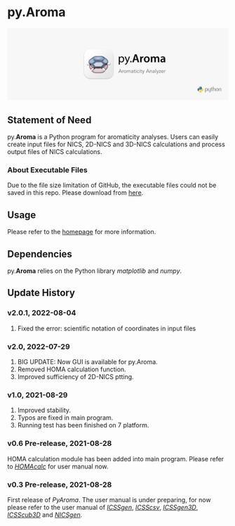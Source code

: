 # py.Aroma
![](pyAroma_rm.png)

## Statement of Need
py.**Aroma** is a Python program for aromaticity analyses. Users can easily create input files for 
NICS, 2D-NICS and 3D-NICS calculations and process output files of NICS calculations.

### About Executable Files
Due to the file size limitation of GitHub, the executable 
files could not be saved in this repo. Please download from [here](https://drive.google.com/drive/folders/1VUNeXw-72reof1FwYVOOXPSNdthFskm9?usp=sharing).

## Usage
Please refer to the [homepage](https://wongzit.github.io/program/pyaroma/) for more information.

## Dependencies
py.**Aroma** relies on the Python library *matplotlib* and *numpy*.

## Update History

### v2.0.1, 2022-08-04
1. Fixed the error: scientific notation of coordinates in input files

### v2.0, 2022-07-29
1. BIG UPDATE: Now GUI is available for py.Aroma.
2. Removed HOMA calculation function.
3. Improved sufficiency of 2D-NICS ptting.

### v1.0, 2021-08-29
1. Improved stability.
2. Typos are fixed in main program.
3. Running test has been finished on 7 platform.

### v0.6 Pre-release, 2021-08-28
HOMA calculation module has been added into main program. Please refer to [*HOMAcalc*](https://github.com/wongzit/HOMAcalc) for user manual now.

### v0.3 Pre-release, 2021-08-28
First release of *PyAroma*. The user manual is under preparing, for now please refer to the user manual of [*ICSSgen*](https://github.com/wongzit/ICSSgen), [*ICSScsv*](https://github.com/wongzit/ICSScsv), [*ICSSgen3D*](https://github.com/wongzit/ICSSgen3D), [*ICSScub3D*](https://github.com/wongzit/ICSScub3D) and [*NICSgen*](https://github.com/wongzit/NICSgen).
